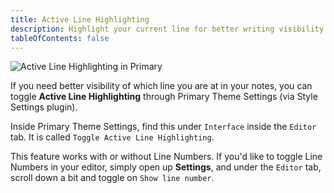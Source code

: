 ```yaml
---
title: Active Line Highlighting
description: Highlight your current line for better writing visibility!
tableOfContents: false
---
```


![Active Line Highlighting in Primary](/src/public/assets/demos/interface_active-line-highlighting.png)

If you need better visibility of which line you are at in your notes, you can toggle **Active Line Highlighting** through Primary Theme Settings (via Style Settings plugin).

Inside Primary Theme Settings, find this under `Interface` inside the `Editor` tab. It is called `Toggle Active Line Highlighting`.

This feature works with or without Line Numbers. If you'd like to toggle Line Numbers in your editor, simply open up **Settings**, and under the `Editor` tab, scroll down a bit and toggle on `Show line number`.